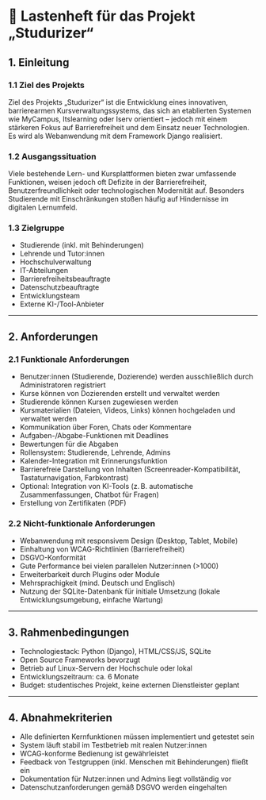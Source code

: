 # 📄 Lastenheft für das Projekt „Studurizer“

## 1. Einleitung

### 1.1 Ziel des Projekts
Ziel des Projekts „Studurizer“ ist die Entwicklung eines innovativen, barrierearmen Kursverwaltungssystems, das sich an etablierten Systemen wie MyCampus, Itslearning oder Iserv orientiert – jedoch mit einem stärkeren Fokus auf Barrierefreiheit und dem Einsatz neuer Technologien. Es wird als Webanwendung mit dem Framework Django realisiert.

### 1.2 Ausgangssituation
Viele bestehende Lern- und Kursplattformen bieten zwar umfassende Funktionen, weisen jedoch oft Defizite in der Barrierefreiheit, Benutzerfreundlichkeit oder technologischen Modernität auf. Besonders Studierende mit Einschränkungen stoßen häufig auf Hindernisse im digitalen Lernumfeld.

### 1.3 Zielgruppe
- Studierende (inkl. mit Behinderungen)
- Lehrende und Tutor:innen
- Hochschulverwaltung
- IT-Abteilungen
- Barrierefreiheitsbeauftragte
- Datenschutzbeauftragte
- Entwicklungsteam
- Externe KI-/Tool-Anbieter
---

## 2. Anforderungen

### 2.1 Funktionale Anforderungen
- Benutzer:innen (Studierende, Dozierende) werden ausschließlich durch Administratoren registriert
- Kurse können von Dozierenden erstellt und verwaltet werden
- Studierende können Kursen zugewiesen werden
- Kursmaterialien (Dateien, Videos, Links) können hochgeladen und verwaltet werden
- Kommunikation über Foren, Chats oder Kommentare
- Aufgaben-/Abgabe-Funktionen mit Deadlines
- Bewertungen für die Abgaben
- Rollensystem: Studierende, Lehrende, Admins
- Kalender-Integration mit Erinnerungsfunktion
- Barrierefreie Darstellung von Inhalten (Screenreader-Kompatibilität, Tastaturnavigation, Farbkontrast)
- Optional: Integration von KI-Tools (z. B. automatische Zusammenfassungen, Chatbot für Fragen)
- Erstellung von Zertifikaten (PDF)

### 2.2 Nicht-funktionale Anforderungen
- Webanwendung mit responsivem Design (Desktop, Tablet, Mobile)
- Einhaltung von WCAG-Richtlinien (Barrierefreiheit)
- DSGVO-Konformität
- Gute Performance bei vielen parallelen Nutzer:innen (>1000)
- Erweiterbarkeit durch Plugins oder Module
- Mehrsprachigkeit (mind. Deutsch und Englisch)
- Nutzung der SQLite-Datenbank für initiale Umsetzung (lokale Entwicklungsumgebung, einfache Wartung)

---

## 3. Rahmenbedingungen
- Technologiestack: Python (Django), HTML/CSS/JS, SQLite
- Open Source Frameworks bevorzugt
- Betrieb auf Linux-Servern der Hochschule oder lokal
- Entwicklungszeitraum: ca. 6 Monate
- Budget: studentisches Projekt, keine externen Dienstleister geplant

---

## 4. Abnahmekriterien
- Alle definierten Kernfunktionen müssen implementiert und getestet sein
- System läuft stabil im Testbetrieb mit realen Nutzer:innen
- WCAG-konforme Bedienung ist gewährleistet
- Feedback von Testgruppen (inkl. Menschen mit Behinderungen) fließt ein
- Dokumentation für Nutzer:innen und Admins liegt vollständig vor
- Datenschutzanforderungen gemäß DSGVO werden eingehalten
